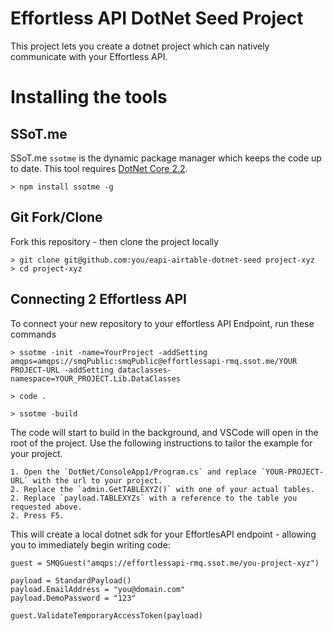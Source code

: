 # Effortless API DotNet Seed Project

This project lets you create a dotnet project which can natively
communicate with your Effortless API.

# Installing the tools

## SSoT.me 
SSoT.me `ssotme` is the dynamic package manager which keeps the code up to date.  This
tool requires [DotNet Core 2.2](https://dotnet.microsoft.com/download).

    > npm install ssotme -g

## Git Fork/Clone
Fork this repository - then clone the project locally


    > git clone git@github.com:you/eapi-airtable-dotnet-seed project-xyz
    > cd project-xyz


## Connecting 2 Effortless API

To connect your new repository to your effortless API Endpoint, run these commands

    > ssotme -init -name=YourProject -addSetting amqps=amqps://smqPublic:smqPublic@effortlessapi-rmq.ssot.me/YOUR PROJECT-URL -addSetting dataclasses-namespace=YOUR_PROJECT.Lib.DataClasses

    > code .

    > ssotme -build

The code will start to build in the background, and VSCode will open in the root of the project. 
Use the following instructions to tailor the example for your project.

    1. Open the `DotNet/ConsoleApp1/Program.cs` and replace `YOUR-PROJECT-URL` with the url to your project.
    2. Replace the `admin.GetTABLEXYZ()` with one of your actual tables.  
    2. Replace `payload.TABLEXYZs` with a reference to the table you requested above.
    2. Press F5.

This will create a local dotnet sdk for your EffortlesAPI endpoint - allowing you to immediately begin writing code:

    guest = SMQGuest("amqps://effortlessapi-rmq.ssot.me/you-project-xyz")

    payload = StandardPayload()
    payload.EmailAddress = "you@domain.com"
    payload.DemoPassword = "123"

    guest.ValidateTemporaryAccessToken(payload)
